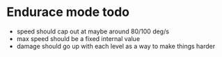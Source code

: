 # Endurace mode todo

* speed should cap out at maybe around 80/100 deg/s
* max speed should be a fixed internal value
* damage should go up with each level as a way to make things harder